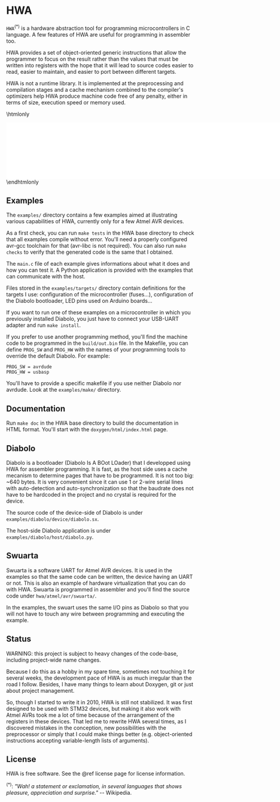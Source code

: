 
HWA
===

`HWA`<sup>(*)</sup> is a hardware abstraction tool for programming
microcontrollers in C language. A few features of HWA are useful for programming
in assembler too.

HWA provides a set of object-oriented generic instructions that allow the
programmer to focus on the result rather than the values that must be written
into registers with the hope that it will lead to source codes easier to read,
easier to maintain, and easier to port between different targets.

HWA is not a runtime library. It is implemented at the preprocessing and
compilation stages and a cache mechanism combined to the compiler's optimizers
help HWA produce machine code free of any penalty, either in terms of size,
execution speed or memory used.

\htmlonly
<div align='center'>
<embed src="hwa_intro_en.svg" width="800px" type="image/svg+xml"/>
</div>
\endhtmlonly


Examples
--------

The `examples/` directory contains a few examples aimed at illustrating various
capabilities of HWA, currently only for a few Atmel AVR devices.

As a first check, you can run `make tests` in the HWA base directory to check
that all examples compile without error. You'll need a properly configured
avr-gcc toolchain for that (avr-libc is not required). You can also run `make
checks` to verify that the generated code is the same that I obtained.

The `main.c` file of each example gives informations about what it does and how
you can test it. A Python application is provided with the examples that can
communicate with the host.

Files stored in the `examples/targets/` directory contain definitions for the
targets I use: configuration of the microcontroller (fuses...), configuration of
the Diabolo bootloader, LED pins used on Arduino boards...

If you want to run one of these examples on a microcontroller in which you
previously installed Diabolo, you just have to connect your USB-UART adapter and
run `make install`.

If you prefer to use another programming method, you'll find the machine code to
be programmed in the `build/out.bin` file. In the Makefile, you can define
`PROG_SW` and `PROG_HW` with the names of your programming tools to override the
default Diabolo. For example:

    PROG_SW = avrdude
    PROG_HW = usbasp

You'll have to provide a specific makefile if you use neither Diabolo nor
avrdude. Look at the `examples/make/` directory.


Documentation
-------------

Run `make doc` in the HWA base directory to build the documentation in HTML
format. You'll start with the `doxygen/html/index.html` page.


Diabolo
-------

Diabolo is a bootloader (Diabolo Is A BOot LOader) that I developped using HWA
for assembler programming. It is fast, as the host side uses a cache mecanism to
determine pages that have to be programmed. It is not too big: ~640 bytes. It is
very convenient since it can use 1 or 2-wire serial lines with auto-detection
and auto-synchronization so that the baudrate does not have to be hardcoded in
the project and no crystal is required for the device.

The source code of the device-side of Diabolo is under
`examples/diabolo/device/diabolo.sx`.

The host-side Diabolo application is under `examples/diabolo/host/diabolo.py`.


Swuarta
-------

Swuarta is a software UART for Atmel AVR devices. It is used in the examples so
that the same code can be written, the device having an UART or not. This is
also an example of hardware virtualization that you can do with HWA. Swuarta is
programmed in assembler and you'll find the source code under
`hwa/atmel/avr/swuarta/`.

In the examples, the swuart uses the same I/O pins as Diabolo so that you will
not have to touch any wire between programming and executing the example.


Status
------

WARNING: this project is subject to heavy changes of the code-base, including
project-wide name changes.

Because I do this as a hobby in my spare time, sometimes not touching it for
several weeks, the development pace of HWA is as much irregular than the road I
follow. Besides, I have many things to learn about Doxygen, git or just about
project management.

So, though I started to write it in 2010, HWA is still not stabilized. It was
first designed to be used with STM32 devices, but making it also work with Atmel
AVRs took me a lot of time because of the arrangement of the registers in these
devices. That led me to rewrite HWA several times, as I discovered mistakes in
the conception, new possibilities with the preprocessor or simply that I could
make things better (e.g. object-oriented instructions accepting variable-length
lists of arguments).


License
-------

HWA is free software. See the @ref license page for license information.

<sup>(*)</sup>: <i>"Wah! a statement or exclamation, in several languages that
shows pleasure, appreciation and surprise."</i> -- Wikipedia.
